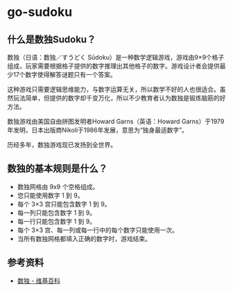 # go-sudoku

## 什么是数独Sudoku？

数独（日语：数独／すうどく Sūdoku）是一种数学逻辑游戏，游戏由9×9个格子组成，玩家需要根据格子提供的数字推理出其他格子的数字。游戏设计者会提供最少17个数字使得解答谜题只有一个答案。

这种游戏只需要逻辑思维能力，与数字运算无关，所以数学不好的人也很适合。虽然玩法简单，但提供的数字却千变万化，所以不少教育者认为数独是锻炼脑筋的好方法。

数独游戏由美国自由拼图发明者Howard Garns（英语：Howard Garns）于1979年发明，日本出版商Nikoli于1986年发展，意思为“独身最适数字”。

历经多年，数独游戏现已发扬到全世界。

## 数独的基本规则是什么？

- 数独网格由 9x9 个空格组成。
- 您只能使用数字 1 到 9。
- 每个 3×3 宫只能包含数字 1 到 9。
- 每一列只能包含数字 1 到 9。
- 每一行只能包含数字 1 到 9。
- 每个 3×3 宫、每一列或每一行中的每个数字只能使用一次。
- 当所有数独网格都填入正确的数字时，游戏结束。

## 参考资料

- [数独 - 维基百科](https://zh.m.wikipedia.org/zh-cn/数独)
